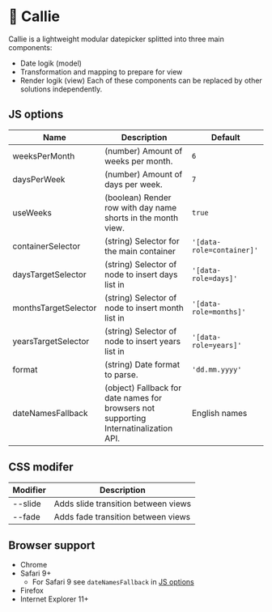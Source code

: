 # &#x1f4c5; Callie

Callie is a lightweight modular datepicker splitted into three main components:
* Date logik (model)
* Transformation and mapping to prepare for view
* Render logik (view) Each of these components can be replaced by other solutions independently.

## JS options
| Name                 | Description                                                                           | Default                   |
|----------------------|---------------------------------------------------------------------------------------|---------------------------|
| weeksPerMonth        | (number) Amount of weeks per month.                                                   | `6`                       |
| daysPerWeek          | (number) Amount of days per week.                                                     | `7`                       |
| useWeeks             | (boolean) Render row with day name shorts in the month view.                          | `true`                    |
| containerSelector    | (string) Selector for the main container                                              | `'[data-role=container]'` |
| daysTargetSelector   | (string) Selector of node to insert days list in                                      | `'[data-role=days]'`      |
| monthsTargetSelector | (string) Selector of node to insert month list in                                     | `'[data-role=months]'`    |
| yearsTargetSelector  | (string) Selector of node to insert years list in                                     | `'[data-role=years]'`     |
| format               | (string) Date format to parse.                                                        | `'dd.mm.yyyy'`            |
| dateNamesFallback    | (object) Fallback for date names for browsers not supporting Internatinalization API. | English names             |

## CSS modifer
| Modifier | Description                         |
| -------- | ----------------------------------- |
| --slide  | Adds slide transition between views |
| --fade   | Adds fade transition between views  |

## Browser support
* Chrome
* Safari 9+
  * For Safari 9 see `dateNamesFallback` in [JS options](#js-options)
* Firefox
* Internet Explorer 11+
